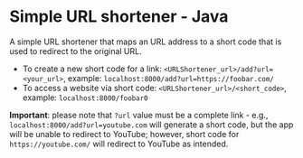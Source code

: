 # Simple URL shortener - Java

A simple URL shortener that maps an URL address to a short code that is used to redirect to the original URL. 

- To create a new short code for a link: ```<URLShortener_url>/add?url=<your_url>```, example: ```localhost:8000/add?url=https://foobar.com/```
- To access a website via short code: ```<URLShortener_url>/<short_code>```, example: ```localhost:8000/foobar0```

**Important**: please note that ```?url``` value must be a complete link - e.g., ```localhost:8000/add?url=youtube.com``` will generate a short code, but the app will be unable to redirect to YouTube; however, short code for ```https://youtube.com/``` will redirect to YouTube as intended.
